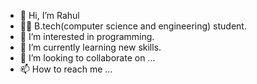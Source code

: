 - 👋 Hi, I’m Rahul
- 🧑‍🎓 B.tech(computer science and engineering) student. 
- 👀 I’m interested in programming. 
- 🌱 I’m currently learning new skills.
- 💞️ I’m looking to collaborate on ...
- 📫 How to reach me ...

<!---
rahul-bbn/rahul-bbn is a ✨ special ✨ repository because its `README.md` (this file) appears on your GitHub profile.
You can click the Preview link to take a look at your changes.
--->
